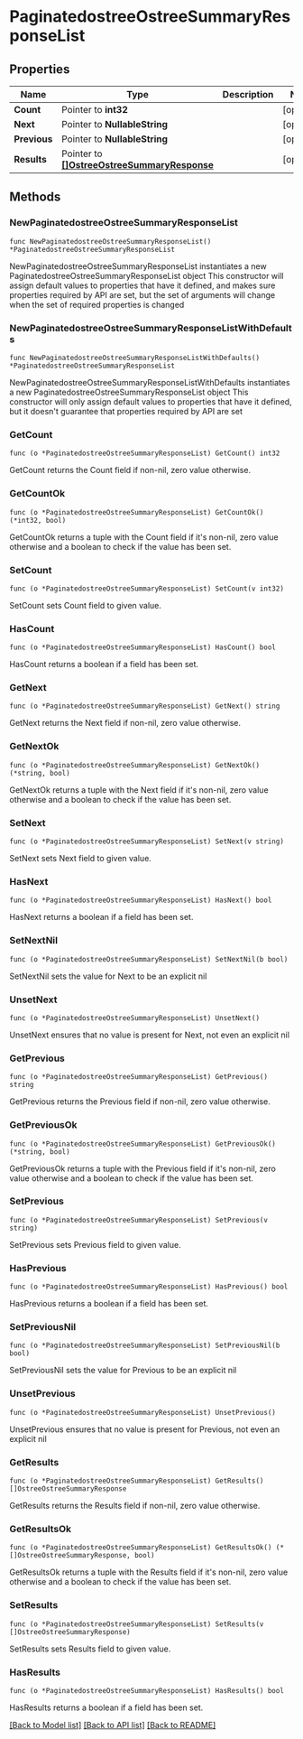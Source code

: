 # PaginatedostreeOstreeSummaryResponseList

## Properties

Name | Type | Description | Notes
------------ | ------------- | ------------- | -------------
**Count** | Pointer to **int32** |  | [optional] 
**Next** | Pointer to **NullableString** |  | [optional] 
**Previous** | Pointer to **NullableString** |  | [optional] 
**Results** | Pointer to [**[]OstreeOstreeSummaryResponse**](OstreeOstreeSummaryResponse.md) |  | [optional] 

## Methods

### NewPaginatedostreeOstreeSummaryResponseList

`func NewPaginatedostreeOstreeSummaryResponseList() *PaginatedostreeOstreeSummaryResponseList`

NewPaginatedostreeOstreeSummaryResponseList instantiates a new PaginatedostreeOstreeSummaryResponseList object
This constructor will assign default values to properties that have it defined,
and makes sure properties required by API are set, but the set of arguments
will change when the set of required properties is changed

### NewPaginatedostreeOstreeSummaryResponseListWithDefaults

`func NewPaginatedostreeOstreeSummaryResponseListWithDefaults() *PaginatedostreeOstreeSummaryResponseList`

NewPaginatedostreeOstreeSummaryResponseListWithDefaults instantiates a new PaginatedostreeOstreeSummaryResponseList object
This constructor will only assign default values to properties that have it defined,
but it doesn't guarantee that properties required by API are set

### GetCount

`func (o *PaginatedostreeOstreeSummaryResponseList) GetCount() int32`

GetCount returns the Count field if non-nil, zero value otherwise.

### GetCountOk

`func (o *PaginatedostreeOstreeSummaryResponseList) GetCountOk() (*int32, bool)`

GetCountOk returns a tuple with the Count field if it's non-nil, zero value otherwise
and a boolean to check if the value has been set.

### SetCount

`func (o *PaginatedostreeOstreeSummaryResponseList) SetCount(v int32)`

SetCount sets Count field to given value.

### HasCount

`func (o *PaginatedostreeOstreeSummaryResponseList) HasCount() bool`

HasCount returns a boolean if a field has been set.

### GetNext

`func (o *PaginatedostreeOstreeSummaryResponseList) GetNext() string`

GetNext returns the Next field if non-nil, zero value otherwise.

### GetNextOk

`func (o *PaginatedostreeOstreeSummaryResponseList) GetNextOk() (*string, bool)`

GetNextOk returns a tuple with the Next field if it's non-nil, zero value otherwise
and a boolean to check if the value has been set.

### SetNext

`func (o *PaginatedostreeOstreeSummaryResponseList) SetNext(v string)`

SetNext sets Next field to given value.

### HasNext

`func (o *PaginatedostreeOstreeSummaryResponseList) HasNext() bool`

HasNext returns a boolean if a field has been set.

### SetNextNil

`func (o *PaginatedostreeOstreeSummaryResponseList) SetNextNil(b bool)`

 SetNextNil sets the value for Next to be an explicit nil

### UnsetNext
`func (o *PaginatedostreeOstreeSummaryResponseList) UnsetNext()`

UnsetNext ensures that no value is present for Next, not even an explicit nil
### GetPrevious

`func (o *PaginatedostreeOstreeSummaryResponseList) GetPrevious() string`

GetPrevious returns the Previous field if non-nil, zero value otherwise.

### GetPreviousOk

`func (o *PaginatedostreeOstreeSummaryResponseList) GetPreviousOk() (*string, bool)`

GetPreviousOk returns a tuple with the Previous field if it's non-nil, zero value otherwise
and a boolean to check if the value has been set.

### SetPrevious

`func (o *PaginatedostreeOstreeSummaryResponseList) SetPrevious(v string)`

SetPrevious sets Previous field to given value.

### HasPrevious

`func (o *PaginatedostreeOstreeSummaryResponseList) HasPrevious() bool`

HasPrevious returns a boolean if a field has been set.

### SetPreviousNil

`func (o *PaginatedostreeOstreeSummaryResponseList) SetPreviousNil(b bool)`

 SetPreviousNil sets the value for Previous to be an explicit nil

### UnsetPrevious
`func (o *PaginatedostreeOstreeSummaryResponseList) UnsetPrevious()`

UnsetPrevious ensures that no value is present for Previous, not even an explicit nil
### GetResults

`func (o *PaginatedostreeOstreeSummaryResponseList) GetResults() []OstreeOstreeSummaryResponse`

GetResults returns the Results field if non-nil, zero value otherwise.

### GetResultsOk

`func (o *PaginatedostreeOstreeSummaryResponseList) GetResultsOk() (*[]OstreeOstreeSummaryResponse, bool)`

GetResultsOk returns a tuple with the Results field if it's non-nil, zero value otherwise
and a boolean to check if the value has been set.

### SetResults

`func (o *PaginatedostreeOstreeSummaryResponseList) SetResults(v []OstreeOstreeSummaryResponse)`

SetResults sets Results field to given value.

### HasResults

`func (o *PaginatedostreeOstreeSummaryResponseList) HasResults() bool`

HasResults returns a boolean if a field has been set.


[[Back to Model list]](../README.md#documentation-for-models) [[Back to API list]](../README.md#documentation-for-api-endpoints) [[Back to README]](../README.md)


